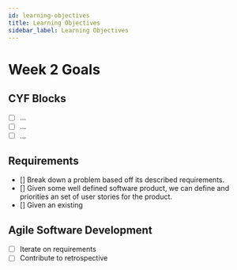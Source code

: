 ```yaml
---
id: learning-objectives
title: Learning Objectives
sidebar_label: Learning Objectives
---
```


# Week 2 Goals

## CYF Blocks

- [ ] ...
- [ ] ...
- [ ] ...

## Requirements

- [] Break down a problem based off its described requirements.
- [] Given some well defined software product, we can define and priorities an set of user stories for the product.
- [] Given an existing

## Agile Software Development

- [ ] Iterate on requirements
- [ ] Contribute to retrospective
